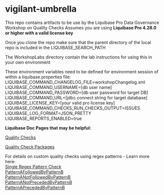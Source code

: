 # vigilant-umbrella
This repo contains artifacts to be use by the Liquibase Pro Data Governance Workshop on Quality Checks
Assumes you are using **Liquibase Pro 4.28.0 or higher with a valid license key**

Once you clone the repo make sure that the parent directory of the local repo is included in the LIQUIBASE_SEARCH_PATH<br />

The WorkshopLabs directory contain the lab instructions for using this in your own environment<br />

These environment variables need to be defined for environment session of within a liquibase.properties file:<br />
LIQUIBASE_COMMAND_CHANGELOG_FILE=workshopChangelog.xml<br />
LIQUIBASE_COMMAND_USERNAME=[db user name] <br />
LIQUIBASE_COMMAND_PASSWORD=[db user password for target DB] <br />
LIQUIBASE_COMMAND_URL=[jdbc connect string for target database] <br />
LIQUIBASE_LICENSE_KEY=[your valid pro license key] <br />
LIQUIBASE_COMMAND_CHECKS_RUN_CHECKS_OUTPUT=ISSUES <br />
LIQUIBASE_LOG_FORMAT=JSON_PRETTY <br />
LIQUIBASE_REPORTS_ENABLED=true <br />


**Liquibase Doc Pages that may be helpful:**

[Quality Checks](https://docs.liquibase.com/commands/quality-checks/subcommands/home.html)

[Quality Check Packages](https://docs.liquibase.com/liquibase-pro/quality-checks/checks-packages/home.html)

For details on custom quality checks using regex patterns - Learn more here: <br />
[Single Regex Pattern Check](https://docs.liquibase.com/liquibase-pro/quality-checks/checks/changelog-checks/sql-user-defined-pattern-check.html)<br />
[PatternAFollowedByPatternB](https://docs.liquibase.com/liquibase-pro/quality-checks/checks/changelog-checks/patterna-followed-bypatternb.html)<br />
[PatternANotFollowedByPatternB](https://docs.liquibase.com/liquibase-pro/quality-checks/checks/changelog-checks/patterna-notfollowed-bypatternb.html)<br />
[PatternANotPrecededByPatternB](https://docs.liquibase.com/liquibase-pro/quality-checks/checks/changelog-checks/patterna-notpreceded-bypatternb.html)<br />
[PatternAPrecededByPatternB](https://docs.liquibase.com/liquibase-pro/quality-checks/checks/changelog-checks/patterna-preceded-bypatternb.html)<br />


